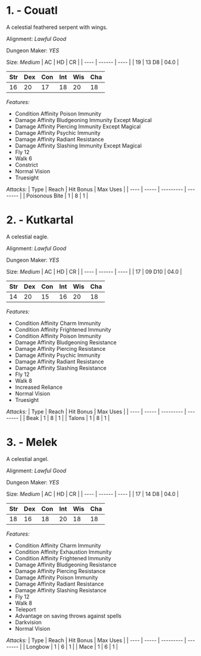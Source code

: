# 1. - Couatl

A celestial feathered serpent with wings.

Alignment: *Lawful Good* 

Dungeon Maker: *YES* 

Size: *Medium* 
|  AC  |   HD   |  CR  |
| ---- | ------ | ---- |
|  19  | 13 D8 | 04.0 |

| Str | Dex | Con | Int | Wis | Cha |
| --- | --- | --- | --- | --- | --- |
|  16 |  20 |  17 |  18 |  20 |  18 |

*Features:*
* Condition Affinity Poison Immunity
* Damage Affinity Bludgeoning Immunity Except Magical
* Damage Affinity Piercing Immunity Except Magical
* Damage Affinity Psychic Immunity
* Damage Affinity Radiant Resistance
* Damage Affinity Slashing Immunity Except Magical
* Fly 12
* Walk 6
* Constrict
* Normal Vision
* Truesight

*Attacks:*
| Type | Reach | Hit Bonus | Max Uses |
| ---- | ----- | --------- | -------- |
| Poisonous Bite | 1 | 8 | 1 |


# 2. - Kutkartal

A celestial eagle.

Alignment: *Lawful Good* 

Dungeon Maker: *YES* 

Size: *Medium* 
|  AC  |   HD   |  CR  |
| ---- | ------ | ---- |
|  17  | 09 D10 | 04.0 |

| Str | Dex | Con | Int | Wis | Cha |
| --- | --- | --- | --- | --- | --- |
|  14 |  20 |  15 |  16 |  20 |  18 |

*Features:*
* Condition Affinity Charm Immunity
* Condition Affinity Frightened Immunity
* Condition Affinity Poison Immunity
* Damage Affinity Bludgeoning Resistance
* Damage Affinity Piercing Resistance
* Damage Affinity Psychic Immunity
* Damage Affinity Radiant Resistance
* Damage Affinity Slashing Resistance
* Fly 12
* Walk 8
* Increased Reliance
* Normal Vision
* Truesight

*Attacks:*
| Type | Reach | Hit Bonus | Max Uses |
| ---- | ----- | --------- | -------- |
| Beak | 1 | 8 | 1 |
| Talons | 1 | 8 | 1 |


# 3. - Melek

A celestial angel.

Alignment: *Lawful Good* 

Dungeon Maker: *YES* 

Size: *Medium* 
|  AC  |   HD   |  CR  |
| ---- | ------ | ---- |
|  17  | 14 D8 | 04.0 |

| Str | Dex | Con | Int | Wis | Cha |
| --- | --- | --- | --- | --- | --- |
|  18 |  16 |  18 |  20 |  18 |  18 |

*Features:*
* Condition Affinity Charm Immunity
* Condition Affinity Exhaustion Immunity
* Condition Affinity Frightened Immunity
* Damage Affinity Bludgeoning Resistance
* Damage Affinity Piercing Resistance
* Damage Affinity Poison Immunity
* Damage Affinity Radiant Resistance
* Damage Affinity Slashing Resistance
* Fly 12
* Walk 8
* Teleport
* Advantage on saving throws against spells
* Darkvision
* Normal Vision

*Attacks:*
| Type | Reach | Hit Bonus | Max Uses |
| ---- | ----- | --------- | -------- |
| Longbow | 1 | 6 | 1 |
| Mace | 1 | 6 | 1 |



